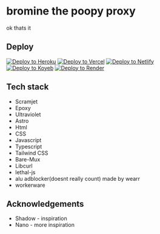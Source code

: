 # bromine the poopy proxy
ok thats it

## Deploy

[![Deploy to Heroku](https://binbashbanana.github.io/deploy-buttons/buttons/remade/heroku.svg)](https://heroku.com/deploy/?template=https://github.com/Bromine-labs/Bromine)
[![Deploy to Vercel](https://binbashbanana.github.io/deploy-buttons/buttons/remade/vercel.svg)](https://vercel.com/new/clone?repository-url=https://github.com/Bromine-labs/Bromine)
[![Deploy to Netlify](https://binbashbanana.github.io/deploy-buttons/buttons/remade/netlify.svg)](https://app.netlify.com/start/deploy?repository=https://github.com/Bromine-labs/Bromine)
[![Deploy to Koyeb](https://binbashbanana.github.io/deploy-buttons/buttons/remade/koyeb.svg)](https://app.koyeb.com/deploy?type=git&repository=github.com/Bromine-labs/Bromine&branch=main&name=Bromine)
[![Deploy to Render](https://binbashbanana.github.io/deploy-buttons/buttons/remade/render.svg)](https://render.com/deploy?repo=https://github.com/Bromine-labs/Bromine)


## Tech stack
- Scramjet
- Epoxy
- Ultraviolet
- Astro
- Html
- CSS
- Javascript
- Typescript
- Tailwind CSS
- Bare-Mux
- Libcurl
- lethal-js
- alu adblocker(doesnt really count) made by wearr
- workerware


## Acknowledgements
- Shadow - inspiration
- Nano - more inspiration
